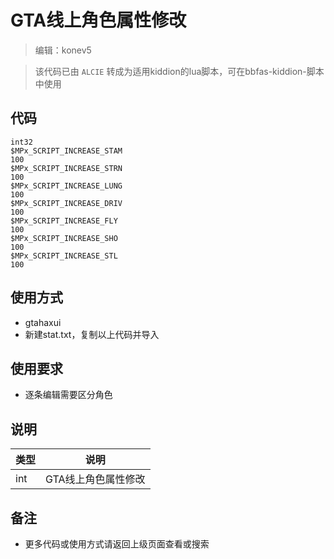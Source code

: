 

# GTA线上角色属性修改

>编辑：konev5

>该代码已由 `ALCIE` 转成为适用kiddion的lua脚本，可在bbfas-kiddion-脚本中使用


## 代码
```
int32
$MPx_SCRIPT_INCREASE_STAM
100
$MPx_SCRIPT_INCREASE_STRN
100
$MPx_SCRIPT_INCREASE_LUNG
100
$MPx_SCRIPT_INCREASE_DRIV
100
$MPx_SCRIPT_INCREASE_FLY
100
$MPx_SCRIPT_INCREASE_SHO
100
$MPx_SCRIPT_INCREASE_STL
100
```
## 使用方式
- gtahaxui
- 新建stat.txt，复制以上代码并导入

## 使用要求
- 逐条编辑需要区分角色


## 说明

|类型|说明|
|:-----|-----                           |
|int   | GTA线上角色属性修改  |

## 备注

- 更多代码或使用方式请返回上级页面查看或搜索


